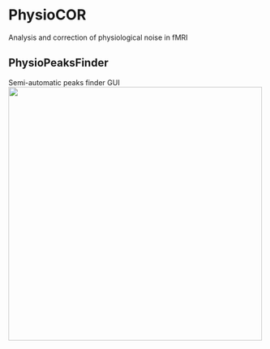 # **PhysioCOR**
Analysis and correction of physiological noise in fMRI

## **PhysioPeaksFinder**

Semi-automatic peaks finder GUI 
<img src="https://user-images.githubusercontent.com/102877412/162636764-86f0d2c1-4cd8-4d76-b5a8-55b1d82857b3.png"  width="500"> 
